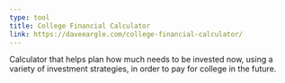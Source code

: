 ```yaml
---
type: tool
title: College Financial Calculator
link: https://daveeargle.com/college-financial-calculator/
---
```


Calculator that helps plan how much needs to be invested now, using a variety of investment strategies, in order to pay for college in the future.
